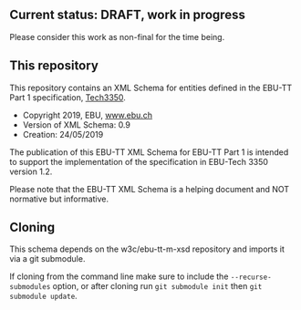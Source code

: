## Current status: DRAFT, work in progress

Please consider this work as non-final for the time being.

## This repository

This repository contains an XML Schema for entities defined in the EBU-TT Part 1 specification,
[Tech3350](https://tech.ebu.ch/publications/tech3350).

* Copyright 2019, EBU, www.ebu.ch
* Version of XML Schema: 0.9
* Creation: 24/05/2019

The publication of this EBU-TT XML Schema for EBU-TT Part 1 is intended to support the 
implementation of the specification in EBU-Tech 3350 version 1.2.

Please note that the EBU-TT XML Schema is a helping document and NOT normative but informative.

## Cloning

This schema depends on the w3c/ebu-tt-m-xsd repository and imports it via a git submodule.

If cloning from the command line make sure to include the `--recurse-submodules` option,
or after cloning run `git submodule init` then `git submodule update`.
